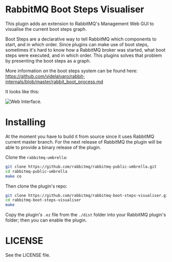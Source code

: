 # RabbitMQ Boot Steps Visualiser #

This plugin adds an extension to RabbitMQ's Management Web GUI to
visualise the current boot steps graph.

Boot Steps are a declarative way to tell RabbitMQ which components to
start, and in which order. Since plugins can make use of boot steps,
sometimes it's hard to know how a RabbitMQ broker was started, what
boot steps were executed, and in which order. This plugins solves that
problem by presenting the boot steps as a graph.

More information on the boot steps system can be found here:
https://github.com/videlalvaro/rabbit-internals/blob/master/rabbit_boot_process.md

It looks like this:

![Web Interface](https://raw.githubusercontent.com/rabbitmq/rabbitmq-boot-steps-visualiser/master/visualiser_screenshot.png).


# Installing #

At the moment you have to build it from source since it uses RabbitMQ
current master branch. For the next release of RabbitMQ the plugin
will be able to provide a binary release of the plugin.

Clone the `rabbitmq-umbrella`:

```bash
git clone https://github.com/rabbitmq/rabbitmq-public-umbrella.git
cd rabbitmq-public-umbrella
make co
```

Then clone the plugin's repo:

```bash
git clone https://github.com/rabbitmq/rabbitmq-boot-steps-visualiser.git
cd rabbitmq-boot-steps-visualiser
make
```

Copy the plugin's `.ez` file from the `./dist` folder into your
RabbitMQ plugin's folder; then you can enable the plugin.

# LICENSE #

See the LICENSE file.
